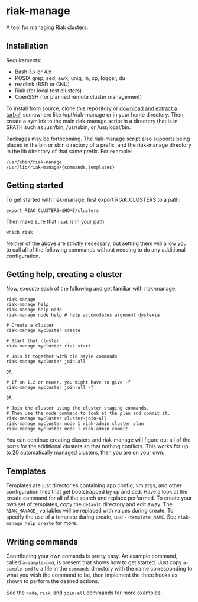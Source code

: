 # riak-manage

A tool for managing Riak clusters.

## Installation

Requirements: 

* Bash 3.x or 4.x
* POSIX grep, sed, awk, uniq, ln, cp, logger, du
* readlink (BSD or GNU)
* Riak (for local test clusters)
* OpenSSH (for planned remote cluster management)

To install from source, clone this repository or [download and extract a
tarball](https://github.com/basho/riak-manage/tarball/master) somewhere like
/opt/riak-manage or in your home directory. Then, create a symlink to the main
riak-manage script in a directory that is in $PATH such as /usr/bin, /usr/sbin,
or /usr/local/bin.

Packages may be forthcoming. The riak-manage script also supports being placed
in the bin or sbin directory of a prefix, and the riak-manage directory in the
lib directory of that same prefix. For example:

```
/usr/sbin/riak-manage
/usr/lib/riak-manage/{commands,templates}
```

## Getting started

To get started with riak-manage, first export RIAK_CLUSTERS to a path:
```
export RIAK_CLUSTERS=$HOME/clusters
```

Then make sure that `riak` is in your path:
```
which riak
```
Neither of the above are strictly necessary, but setting them will allow you to
call all of the following commands without needing to do any additional
configuration.


## Getting help, creating a cluster
Now, execute each of the following and get familiar with riak-manage:

```
riak-manage
riak-manage help
riak-manage help node
riak-manage node help # help accomodates argument dyslexia
```
```
# Create a cluster
riak-manage mycluster create

# Start that cluster
riak-manage mycluster riak start

# Join it together with old style commnads
riak-manage mycluster join-all

OR

# If on 1.2 or newer, you might have to give -f
riak-manage mycluster join-all -f

OR

# Join the cluster using the cluster staging commands.
# Then use the node command to look at the plan and commit it.
riak-manage mycluster cluster-join-all
riak-manage mycluster node 1 riak-admin cluster plan
riak-manage mycluster node 1 riak-admin commit
```

You can continue creating clusters and riak-manage will figure out all of the
ports for the additional clusters so that nothing conflicts. This works for up
to 20 automatically managed clusters, then you are on your own.

## Templates

Templates are just directories containing app.config, vm.args, and other
configuration files that get bootstrapped by cp and sed. Have a look at the
create command for all of the search and replace performed. To create your own
set of templates, copy the `default` directory and edit away. The `RIAK_MANAGE_`
variables will be replaced with values during create. To specify the use of a
template during create, use `--template NAME`. See `riak-manage help create`
for more.

## Writing commands

Contributing your own comands is pretty easy. An example command, called
`a-sample-cmd`, is present that shows how to get started. Just copy
`a-sample-cmd` to a file in the `commands` directory with the name
corresponding to what you wish the command to be, then implement the three
hooks as shown to perform the desired actions.

See the `node`, `riak`, and `join-all` commands for more examples.

